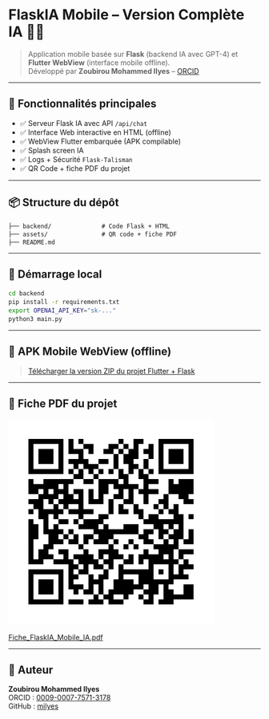 
# FlaskIA Mobile – Version Complète IA 🤖📱

> Application mobile basée sur **Flask** (backend IA avec GPT-4) et **Flutter WebView** (interface mobile offline).  
> Développé par **Zoubirou Mohammed Ilyes** – [ORCID](https://orcid.org/0009-0007-7571-3178)

---

## 🚀 Fonctionnalités principales
- ✅ Serveur Flask IA avec API `/api/chat`
- ✅ Interface Web interactive en HTML (offline)
- ✅ WebView Flutter embarquée (APK compilable)
- ✅ Splash screen IA
- ✅ Logs + Sécurité `Flask-Talisman`
- ✅ QR Code + fiche PDF du projet

---

## 📦 Structure du dépôt

```
├── backend/              # Code Flask + HTML
├── assets/               # QR code + fiche PDF
├── README.md
```

---

## 🧠 Démarrage local

```bash
cd backend
pip install -r requirements.txt
export OPENAI_API_KEY="sk-..."
python3 main.py
```

---

## 📲 APK Mobile WebView (offline)

> [Télécharger la version ZIP du projet Flutter + Flask](https://sandbox:/mnt/data/FlaskIA_Mobile_IA_Complete.zip)

---

## 📄 Fiche PDF du projet

![QR Code](assets/QR_Code.png)

[Fiche_FlaskIA_Mobile_IA.pdf](assets/Fiche_FlaskIA_Mobile_IA.pdf)

---

## 📜 Auteur

**Zoubirou Mohammed Ilyes**  
ORCID : [0009-0007-7571-3178](https://orcid.org/0009-0007-7571-3178)  
GitHub : [milyes](https://github.com/milyes)
